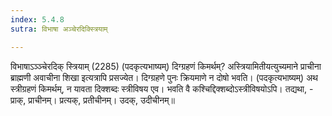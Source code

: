 ```yaml
---
index: 5.4.8
sutra: विभाषा अञ्चेरदिक्स्त्रियाम्

---
```

 विभाषाऽञ्ञ्चेरदिक् स्त्रियाम् (2285) (पदकृत्यभाष्यम्) दिग्ग्रहणं किमर्थम्? अस्त्रियामितीयत्युच्यमाने प्राचीना ब्राह्मणी अवाचीना शिखा इत्यत्रापि प्रसज्येत। दिग्ग्रहणे पुनः क्रियमाणे न दोषो भवति। (पदकृत्यभाष्यम्) अथ स्त्रीग्रहणं किमर्थम्, न यावता दिक्शब्दः स्त्रीविषय एव। भवति वै कश्चिद्दिक्शब्दोऽस्त्रीविषयोऽपि। तद्यथा, - प्राक्, प्राचीनम्। प्रत्यक्, प्रतीचीनम्। उदक्, उदीचीनम्॥ 